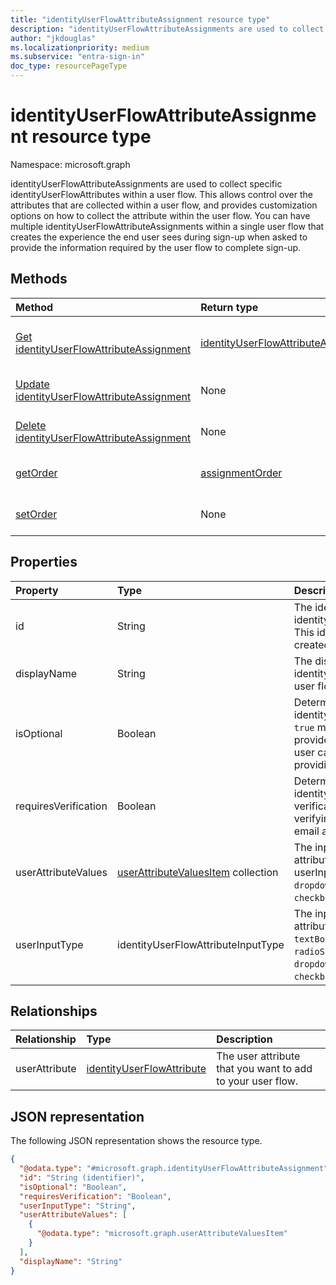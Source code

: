 ```yaml
---
title: "identityUserFlowAttributeAssignment resource type"
description: "identityUserFlowAttributeAssignments are used to collect specific identityUserFlowAttributes within a user flow."
author: "jkdouglas"
ms.localizationpriority: medium
ms.subservice: "entra-sign-in"
doc_type: resourcePageType
---
```


# identityUserFlowAttributeAssignment resource type

Namespace: microsoft.graph

identityUserFlowAttributeAssignments are used to collect specific identityUserFlowAttributes within a user flow. This allows control over the attributes that are collected within a user flow, and provides customization options on how to collect the attribute within the user flow. You can have multiple identityUserFlowAttributeAssignments within a single user flow that creates the experience the end user sees during sign-up when asked to provide the information required by the user flow to complete sign-up.

## Methods

|Method|Return type|Description|
|:---|:---|:---|
|[Get identityUserFlowAttributeAssignment](../api/identityuserflowattributeassignment-get.md)|[identityUserFlowAttributeAssignment](../resources/identityuserflowattributeassignment.md)|Read the properties and relationships of an identityUserFlowAttributeAssignment object.|
|[Update identityUserFlowAttributeAssignment](../api/identityuserflowattributeassignment-update.md)|None|Update the properties of an identityUserFlowAttributeAssignment object.|
|[Delete identityUserFlowAttributeAssignment](../api/identityuserflowattributeassignment-delete.md)|None|Delete a specific identityUserFlowAttributeAssignment object.|
|[getOrder](../api/identityuserflowattributeassignment-getorder.md)|[assignmentOrder](../resources/assignmentorder.md)|Gets the order of the identityUserFlowAttributes being collected within a user flow.|
|[setOrder](../api/identityuserflowattributeassignment-setorder.md)|None|Sets the order of the identityUserFlowAttributes being collected within a user flow.|

## Properties

|Property|Type|Description|
|:---|:---|:---|
|id|String|The identifier of the identityUserFlowAttributeAssignment. This identifier is immutable after it is created. This is a read-only property.|
|displayName|String|The display name of the identityUserFlowAttribute within a user flow.|
|isOptional|Boolean|Determines whether the identityUserFlowAttribute is optional. `true` means the user doesn't have to provide a value. `false` means the user can't complete sign-up without providing a value.|
|requiresVerification|Boolean|Determines whether the identityUserFlowAttribute requires verification. This is only used for verifying the user's phone number or email address.|
|userAttributeValues|[userAttributeValuesItem](../resources/userattributevaluesitem.md) collection|The input options for the user flow attribute. Only applicable when the userInputType is `radioSingleSelect`, `dropdownSingleSelect`, or `checkboxMultiSelect`.|
|userInputType|identityUserFlowAttributeInputType|The input type of the user flow attribute. Possible values are: `textBox`, `dateTimeDropdown`, `radioSingleSelect`, `dropdownSingleSelect`, `emailBox`, `checkboxMultiSelect`.|

## Relationships

|Relationship|Type|Description|
|:---|:---|:---|
|userAttribute|[identityUserFlowAttribute](../resources/identityuserflowattribute.md)|The user attribute that you want to add to your user flow.|

## JSON representation

The following JSON representation shows the resource type.
<!-- {
  "blockType": "resource",
  "keyProperty": "id",
  "@odata.type": "microsoft.graph.identityUserFlowAttributeAssignment",
  "openType": false
}
-->

``` json
{
  "@odata.type": "#microsoft.graph.identityUserFlowAttributeAssignment",
  "id": "String (identifier)",
  "isOptional": "Boolean",
  "requiresVerification": "Boolean",
  "userInputType": "String",
  "userAttributeValues": [
    {
      "@odata.type": "microsoft.graph.userAttributeValuesItem"
    }
  ],
  "displayName": "String"
}
```
